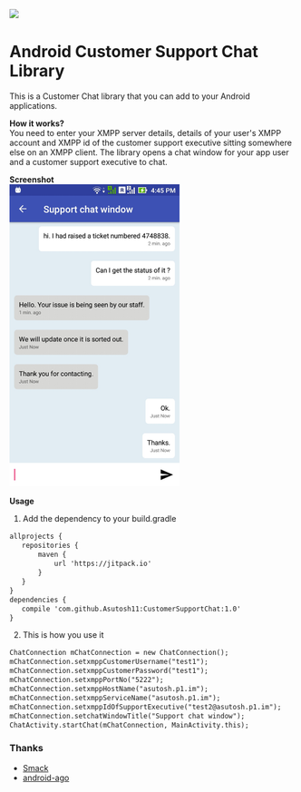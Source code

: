 [![](https://jitpack.io/v/Asutosh11/CustomerSupportChat.svg)](https://jitpack.io/#Asutosh11/CustomerSupportChat)
# Android Customer Support Chat Library
This is a Customer Chat library that you can add to your Android applications. 

<b>How it works?</b><br>
You need to enter your XMPP server details, details of your user's XMPP account and XMPP id of the customer support executive sitting somewhere else on an XMPP client.
The library opens a chat window for your app user and a customer support executive to chat.

<b>Screenshot</b><br>
<kbd>
<img src="https://github.com/Asutosh11/CustomerSupportChat/blob/master/screenshot1.jpg" alt="Screenshot" width="300px"/>
</kbd>

<b>Usage</b>

1. Add the dependency to your build.gradle

 ```
allprojects {
    repositories {
        maven {
            url 'https://jitpack.io'
        }
    }
}
dependencies {
    compile 'com.github.Asutosh11:CustomerSupportChat:1.0'
}

 ```

2. This is how you use it

```
ChatConnection mChatConnection = new ChatConnection();
mChatConnection.setxmppCustomerUsername("test1");
mChatConnection.setxmppCustomerPassword("test1");
mChatConnection.setxmppPortNo("5222");
mChatConnection.setxmppHostName("asutosh.p1.im");
mChatConnection.setxmppServiceName("asutosh.p1.im");
mChatConnection.setxmppIdOfSupportExecutive("test2@asutosh.p1.im");
mChatConnection.setchatWindowTitle("Support chat window");
ChatActivity.startChat(mChatConnection, MainActivity.this);
```


### Thanks

 * [Smack](https://github.com/igniterealtime/Smack)
 * [android-ago](https://github.com/curioustechizen/android-ago)


